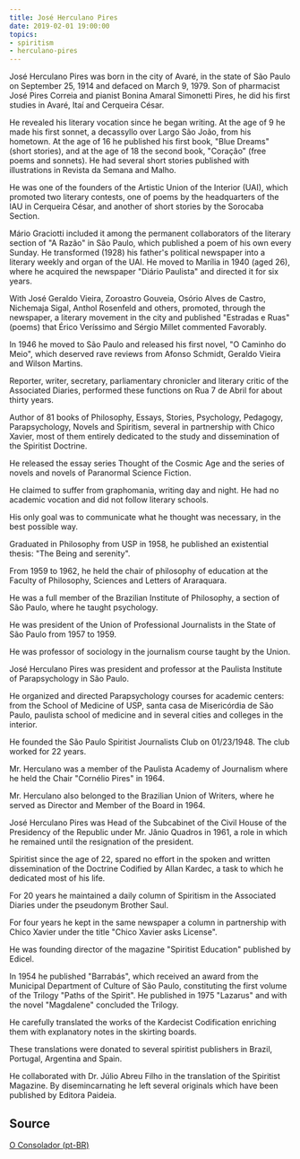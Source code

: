 ```yaml
---
title: José Herculano Pires
date: 2019-02-01 19:00:00
topics: 
- spiritism
- herculano-pires
---
```


José Herculano Pires was born in the city of Avaré, in the state of São Paulo on
September 25, 1914 and defaced on March 9, 1979. Son of pharmacist José Pires
Correia and pianist Bonina Amaral Simonetti Pires, he did his first studies in
Avaré, Itaí and Cerqueira César.

He revealed his literary vocation since he began writing. At the age of 9 he
made his first sonnet, a decassyllo over Largo São João, from his hometown. At
the age of 16 he published his first book, "Blue Dreams" (short stories), and at
the age of 18 the second book, "Coração" (free poems and sonnets). He had
several short stories published with illustrations in Revista da Semana and
Malho.

He was one of the founders of the Artistic Union of the Interior (UAI), which
promoted two literary contests, one of poems by the headquarters of the IAU in
Cerqueira César, and another of short stories by the Sorocaba Section.

Mário Graciotti included it among the permanent collaborators of the literary
section of "A Razão" in São Paulo, which published a poem of his own every
Sunday. He transformed (1928) his father's political newspaper into a literary
weekly and organ of the UAI. He moved to Marília in 1940 (aged 26), where he
acquired the newspaper "Diário Paulista" and directed it for six years.

With José Geraldo Vieira, Zoroastro Gouveia, Osório Alves de Castro, Nichemaja
Sigal, Anthol Rosenfeld and others, promoted, through the newspaper, a literary
movement in the city and published "Estradas e Ruas" (poems) that Érico
Veríssimo and Sérgio Millet commented Favorably.

In 1946 he moved to São Paulo and released his first novel, "O Caminho do Meio",
which deserved rave reviews from Afonso Schmidt, Geraldo Vieira and Wilson
Martins.

Reporter, writer, secretary, parliamentary chronicler and literary critic of the
Associated Diaries, performed these functions on Rua 7 de Abril for about thirty
years.

Author of 81 books of Philosophy, Essays, Stories, Psychology, Pedagogy,
Parapsychology, Novels and Spiritism, several in partnership with Chico Xavier,
most of them entirely dedicated to the study and dissemination of the Spiritist
Doctrine.

He released the essay series Thought of the Cosmic Age and the series of novels
and novels of Paranormal Science Fiction.

He claimed to suffer from graphomania, writing day and night. He had no academic
vocation and did not follow literary schools.

His only goal was to communicate what he thought was necessary, in the best
possible way.

Graduated in Philosophy from USP in 1958, he published an existential thesis:
"The Being and serenity".

From 1959 to 1962, he held the chair of philosophy of education at the Faculty
of Philosophy, Sciences and Letters of Araraquara.

He was a full member of the Brazilian Institute of Philosophy, a section of São
Paulo, where he taught psychology.

He was president of the Union of Professional Journalists in the State of São
Paulo from 1957 to 1959.

He was professor of sociology in the journalism course taught by the Union.

José Herculano Pires was president and professor at the Paulista Institute of
Parapsychology in São Paulo.

He organized and directed Parapsychology courses for academic centers: from the
School of Medicine of USP, santa casa de Misericórdia de São Paulo, paulista
school of medicine and in several cities and colleges in the interior.

He founded the São Paulo Spiritist Journalists Club on 01/23/1948. The club
worked for 22 years.

Mr. Herculano was a member of the Paulista Academy of Journalism where he held the
Chair "Cornélio Pires" in 1964.

Mr. Herculano also belonged to the Brazilian Union of Writers, where he served as
Director and Member of the Board in 1964.

José Herculano Pires was Head of the Subcabinet of the Civil House of the
Presidency of the Republic under Mr. Jânio Quadros in 1961, a role in which he
remained until the resignation of the president. 

Spiritist since the age of 22, spared no effort in the spoken and written
dissemination of the Doctrine Codified by Allan Kardec, a task to which he
dedicated most of his life.

For 20 years he maintained a daily column of Spiritism in the Associated Diaries
under the pseudonym Brother Saul.

For four years he kept in the same newspaper a column in partnership with Chico
Xavier under the title "Chico Xavier asks License".

He was founding director of the magazine "Spiritist Education" published by
Edicel.

In 1954 he published "Barrabás", which received an award from the Municipal
Department of Culture of São Paulo, constituting the first volume of the Trilogy
"Paths of the Spirit". He published in 1975 "Lazarus" and with the novel
"Magdalene" concluded the Trilogy.

He carefully translated the works of the Kardecist Codification enriching them
with explanatory notes in the skirting boards.

These translations were donated to several spiritist publishers in Brazil,
Portugal, Argentina and Spain.

He collaborated with Dr. Júlio Abreu Filho in the translation of the Spiritist
Magazine. By disemincarnating he left several originals which have been
published by Editora Paideia. 

## Source
[O Consolador (pt-BR)](http://www.oconsolador.com.br/linkfixo/biografias/joseherculanopires.html)

